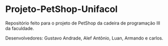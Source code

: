 # Projeto-PetShop-Unifacol
 Repositório feito para o projeto de PetShop da cadeira de programação III da faculdade.

 Desenvolvedores: Gustavo Andrade, Alef Antônio, Luan, Armando e carlos.
